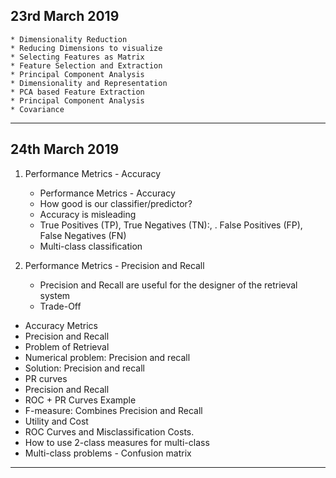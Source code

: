 
## 23rd March 2019

	* Dimensionality Reduction
	* Reducing Dimensions to visualize
	* Selecting Features as Matrix
	* Feature Selection and Extraction
	* Principal Component Analysis
	* Dimensionality and Representation
	* PCA based Feature Extraction
	* Principal Component Analysis
	* Covariance

---

## 24th March 2019

1. Performance Metrics - Accuracy
	* Performance Metrics - Accuracy
	* How good is our classifier/predictor?
	* Accuracy is misleading
	*  True Positives (TP), True Negatives (TN):, . False Positives (FP), False Negatives (FN)
	* Multi-class classification


2. Performance Metrics - Precision and Recall
	* Precision and Recall are useful for the designer of the retrieval system
	* Trade-Off


* Accuracy Metrics
* Precision and Recall
* Problem of Retrieval
* Numerical problem: Precision and recall
* Solution: Precision and recall
* PR curves
* Precision and Recall
* ROC + PR Curves Example
* F-measure: Combines Precision and Recall
* Utility and Cost
* ROC Curves and Misclassification Costs.
* How to use 2-class measures for multi-class
* Multi-class problems - Confusion matrix


---
